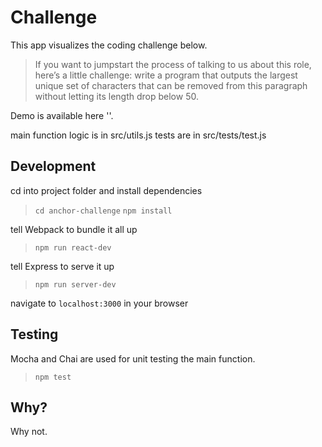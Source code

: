 # Challenge

This app visualizes the coding challenge below.
  > If you want to jumpstart the process of talking to us about this role, here’s a little challenge: write a program that outputs the largest unique set of characters that can be removed from this paragraph without letting its length drop below 50.

Demo is available here ''.

main function logic is in src/utils.js
tests are in src/tests/test.js

## Development

cd into project folder and install dependencies
  > `cd anchor-challenge`
  >`npm install`


tell Webpack to bundle it all up
  > `npm run react-dev `

tell Express to serve it up
  > `npm run server-dev`

navigate to `localhost:3000` in your browser

## Testing

Mocha and Chai are used for unit testing the main function.
  > `npm test`

## Why?
Why not.

